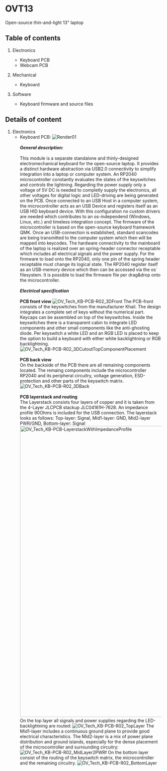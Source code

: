 # OVT13
Open-source thin-and-light 13" laptop
## Table of contents

1. Electronics
   - Keyboard PCB
   - Webcam PCB
2. Mechanical
   - Keyboard

4. Software
   - Keyboard firmware and source files

## Details of content

1. Electronics
   - Keyboard PCB: ![Render01](https://github.com/ThommyL34/OVT13/assets/140168168/397b6bca-a45f-4927-a19a-ad8bf5276440)<br /> <br /> 
***General description:*** <br /> <br /> This module is a separate standalone and thinly-designed electromechanical keyboard for the open-source laptop. It provides a distinct hardware abstraction via USB2.0 connectivity to simplify integration into a laptop or computer system. An RP2040 microcontroller constantly evaluates the states of the keyswitches and controls the lightning. Regarding the power supply only a voltage of 5V DC is needed to completly supply the electronics, all other voltages for digital logic and LED-driving are being generated on the PCB. Once connected to an USB Host in a computer system, the microcontroller acts as an USB Device and registers itself as an USB HID keyboard device. With this configuration no custom drivers are needed which contributes to an os-independend (Windows, Linux, etc.) and timeless integration concept. The firmware of the microcontroller is based on the open-source keyboard framework QMK. Once an USB-connection is established, standard scancodes are being transmitted to the computer system which then will be mapped into keycodes. The hardware connectivity to the mainboard of the laptop is realized over an spring-header connector receptable which includes all electrical signals and the power supply. For the firmware to load onto the RP2040, only one pin of the spring header receptable must change its logical state. The RP2040 register itself as an USB-memory device which then can be accessed via the os` filesystem. It is possible to load the firmware file per drag&drop onto the microcontroller. <br /> <br /> 
***Electrical specification***<br /> <br /> 
__PCB front view__
![OV_Tech_KB-PCB-R02_3DFront](https://github.com/ThommyL34/OVT13/assets/140168168/f1b1a592-3846-4ebf-8436-de35b6c63b70)
The PCB-front consists of the keyswitches from the manufacturer Khail. The design integrates a complete set of keys without the numerical part. Keycaps can be assembled on top of the keyswitches.
Inside the keyswitches there is a transparent cabin to integrate LED components and other small components like the anti-ghosting diode. Per keyswitch a white LED and an RGB LED is placed to keep the option to build a keyboard with either white backlightning or RGB backlightning. ![OV_Tech_KB-PCB-R02_3DCutoutTopComponentPlacement](https://github.com/ThommyL34/OVT13/assets/140168168/7394540c-19d7-4eaf-bfcd-21e5769907ae)
<br /><br /> __PCB back view__ <br />
On the backside of the PCB there are all remaining components located. The remaing components include the microcontroller RP2040 and its peripheral circuitry, voltage generation, ESD-protection and other parts of the keyswitch matrix.
![OV_Tech_KB-PCB-R02_3DBack](https://github.com/ThommyL34/OVT13/assets/140168168/dd2595d6-0f6a-4b41-9bb5-3138ff860bca) <br />
<br /> __PCB layerstack and routing__ <br /> The Layerstack consists four layers of copper and it is taken from the 4-Layer JLCPCB stackup JLC04161H-7628. An impedance profile 90Ohms is included for the USB connection. The layerstack looks as follows: Top-layer: Signal, Mid1-layer: GND, Mid2-layer PWR/GND, Bottom-layer: Signal <img width="933" alt="OV_Tech_KB-PCB-LayerstackWithImpedanceProfile" src="https://github.com/ThommyL34/OVT13/assets/140168168/c46c7420-982a-45b3-bb85-4ff321c2bec7">
On the top layer all signals and power supplies regarding the LED-backlightning are routed:
![OV_Tech_KB-PCB-R02_TopLayer](https://github.com/ThommyL34/OVT13/assets/140168168/fcb6f3a5-00f5-4f1a-be04-c5fa4a6a91aa)
The Mid1-layer includes a continuous ground plane to provide good electrical characteristics. The Mid2-layer is a mix of power plane distribution and ground islands, especially for the dense placement of the microcontroller and surrounding circuitry:
![OV_Tech_KB-PCB-R02_MidLayer2PWRf](https://github.com/ThommyL34/OVT13/assets/140168168/20dcfa04-12ea-4e32-9b6a-598b67cc5c45)
On the bottom layer consist of the routing of the keyswitch matrix, the microcontroller and the remaining circuitry.
![OV_Tech_KB-PCB-R02_BottomLayer](https://github.com/ThommyL34/OVT13/assets/140168168/3546ab77-9cfc-49f5-a72f-db4143f34e5b)







